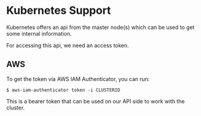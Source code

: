 # Kubernetes Support

Kubernetes offers an api from the master node(s) which can be used to get some
internal information.

For accessing this api, we need an access token.

## AWS

To get the token via AWS IAM Authenticator, you can run:

    $ aws-iam-authenticator token -i CLUSTERID

This is a bearer token that can be used on our API side to work with the cluster.
